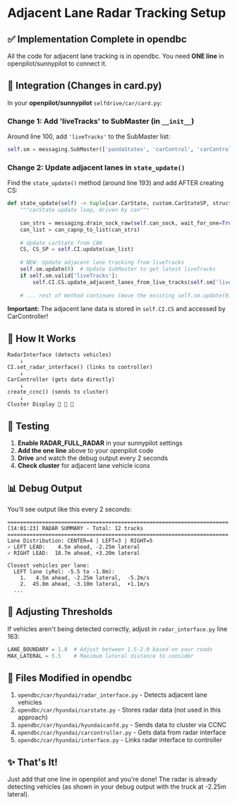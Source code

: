 # Adjacent Lane Radar Tracking Setup

## ✅ Implementation Complete in opendbc

All the code for adjacent lane tracking is in opendbc. You need **ONE line** in openpilot/sunnypilot to connect it.

## 🔌 Integration (Changes in card.py)

In your **openpilot/sunnypilot** `selfdrive/car/card.py`:

### Change 1: Add 'liveTracks' to SubMaster (in `__init__`)

Around line 100, add `'liveTracks'` to the SubMaster list:
```python
self.sm = messaging.SubMaster(['pandaStates', 'carControl', 'carControlSP', 'onroadEvents', 'longitudinalPlanSP', 'liveTracks'], ignore_avg_freq=['pandaStates'])
```

### Change 2: Update adjacent lanes in `state_update()`

Find the `state_update()` method (around line 193) and add AFTER creating CS:

```python
def state_update(self) -> tuple[car.CarState, custom.CarStateSP, structs.RadarDataT | None]:
    """carState update loop, driven by can"""
    
    can_strs = messaging.drain_sock_raw(self.can_sock, wait_for_one=True)
    can_list = can_capnp_to_list(can_strs)
    
    # Update carState from CAN
    CS, CS_SP = self.CI.update(can_list)
    
    # NEW: Update adjacent lane tracking from liveTracks
    self.sm.update(0)  # Update SubMaster to get latest liveTracks
    if self.sm.valid['liveTracks']:
        self.CI.CS.update_adjacent_lanes_from_live_tracks(self.sm['liveTracks'])
    
    # ... rest of method continues (move the existing self.sm.update(0) if needed)
```

**Important:** The adjacent lane data is stored in `self.CI.CS` and accessed by CarController!

## 🎯 How It Works

```
RadarInterface (detects vehicles)
    ↓
CI.set_radar_interface() (links to controller)
    ↓
CarController (gets data directly)
    ↓
create_ccnc() (sends to cluster)
    ↓
Cluster Display 🚗 🚗 🚗
```

## 🧪 Testing

1. **Enable RADAR_FULL_RADAR** in your sunnypilot settings
2. **Add the one line** above to your openpilot code
3. **Drive** and watch the debug output every 2 seconds
4. **Check cluster** for adjacent lane vehicle icons

## 📊 Debug Output

You'll see output like this every 2 seconds:

```
======================================================================
[14:01:23] RADAR SUMMARY - Total: 12 tracks
======================================================================
Lane Distribution: CENTER=4 | LEFT=3 | RIGHT=5
✓ LEFT LEAD:    4.5m ahead, -2.25m lateral
✓ RIGHT LEAD:  18.7m ahead, +3.20m lateral

Closest vehicles per lane:
  LEFT lane (yRel: -5.5 to -1.8m):
    1.   4.5m ahead, -2.25m lateral,  -5.2m/s
    2.  45.8m ahead, -3.10m lateral,  +1.1m/s
  ...
```

## 🔧 Adjusting Thresholds

If vehicles aren't being detected correctly, adjust in `radar_interface.py` line 163:

```python
LANE_BOUNDARY = 1.8  # Adjust between 1.5-2.0 based on your roads
MAX_LATERAL = 5.5    # Maximum lateral distance to consider
```

## 📝 Files Modified in opendbc

1. `opendbc/car/hyundai/radar_interface.py` - Detects adjacent lane vehicles
2. `opendbc/car/hyundai/carstate.py` - Stores radar data (not used in this approach)
3. `opendbc/car/hyundai/hyundaicanfd.py` - Sends data to cluster via CCNC
4. `opendbc/car/hyundai/carcontroller.py` - Gets data from radar interface
5. `opendbc/car/hyundai/interface.py` - Links radar interface to controller

## ✨ That's It!

Just add that one line in openpilot and you're done! The radar is already detecting vehicles (as shown in your debug output with the truck at -2.25m lateral).
